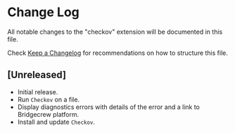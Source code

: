 # Change Log

All notable changes to the "checkov" extension will be documented in this file.

Check [Keep a Changelog](http://keepachangelog.com/) for recommendations on how to structure this file.

## [Unreleased]

- Initial release.
- Run `Checkov` on a file.
- Display diagnostics errors with details of the error and a link to Bridgecrew platform.
- Install and update `Checkov`. 